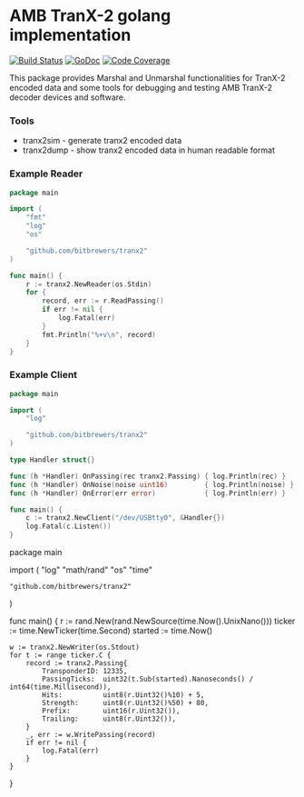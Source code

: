 # AMB TranX-2 golang implementation

[![Build Status](https://travis-ci.com/bitbrewers/tranx2.svg?branch=master)](https://travis-ci.com/bitbrewers/tranx2)
[![GoDoc](https://godoc.org/github.com/bitbrewers/tranx2?status.svg)](https://godoc.org/github.com/bitbrewers/tranx2)
[![Code Coverage](https://img.shields.io/codecov/c/bitbrewers/tranx2/master.svg)](https://codecov.io/github/bitbrewers/tranx2?branch=master)

This package provides Marshal and Unmarshal functionalities for TranX-2 encoded data and some tools for debugging and testing AMB TranX-2 decoder devices and software.

### Tools

- tranx2sim - generate tranx2 encoded data
- tranx2dump - show tranx2 encoded data in human readable format

### Example Reader

```go
package main

import (
	"fmt"
	"log"
	"os"

	"github.com/bitbrewers/tranx2"
)

func main() {
	r := tranx2.NewReader(os.Stdin)
	for {
		record, err := r.ReadPassing()
		if err != nil {
			log.Fatal(err)
		}
		fmt.Println("%+v\n", record)
	}
}
```

### Example Client

```go
package main

import (
	"log"

	"github.com/bitbrewers/tranx2"
)

type Handler struct{}

func (h *Handler) OnPassing(rec tranx2.Passing) { log.Println(rec) }
func (h *Handler) OnNoise(noise uint16)         { log.Println(noise) }
func (h *Handler) OnError(err error)            { log.Println(err) }

func main() {
	c := tranx2.NewClient("/dev/USBtty0", &Handler{})
	log.Fatal(c.Listen())
}

```

package main

import (
	"log"
	"math/rand"
	"os"
	"time"

	"github.com/bitbrewers/tranx2"
)

func main() {
	r := rand.New(rand.NewSource(time.Now().UnixNano()))
	ticker := time.NewTicker(time.Second)
	started := time.Now()

	w := tranx2.NewWriter(os.Stdout)
	for t := range ticker.C {
		record := tranx2.Passing{
			TransponderID: 12335,
			PassingTicks:  uint32(t.Sub(started).Nanoseconds() / int64(time.Millisecond)),
			Hits:          uint8(r.Uint32()%10) + 5,
			Strength:      uint8(r.Uint32()%50) + 80,
			Prefix:        uint16(r.Uint32()),
			Trailing:      uint8(r.Uint32()),
		}
		_, err := w.WritePassing(record)
		if err != nil {
			log.Fatal(err)
		}
	}
}
```
